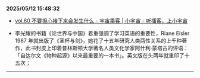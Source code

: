 
**2025/05/12 15:48:32**

- [vol.60 不要担心接下来会发生什么 - 宇宙乘客 | 小宇宙 - 听播客，上小宇宙](https://www.xiaoyuzhoufm.com/episode/61b6b7a813417e73ee387c2b)

- 李光耀的书籍《论世界与中国》着重强调了学习英语的重要性，Riane Eisler 1987 年就出版了《圣杯与剑》，她花了十五年研究人类两性关系的上千种著作，此书封皮上印着普林斯顿大学著名人类文化学家阿什利·蒙塔古的评语：「自达尔文《物种起源》以来最重要的一本书」。英文版在头两年就重印了十五次；


---

